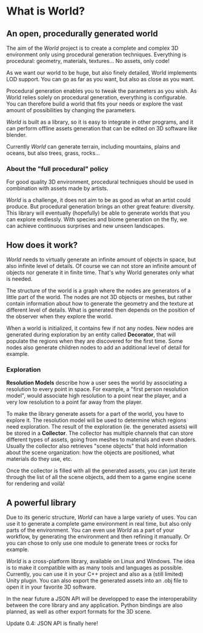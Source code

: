 # What is World?

## An open, procedurally generated world

The aim of the *World* project is to create a complete and complex 3D environment
only using procedural generation techniques. Everything is procedural: geometry, materials,
textures... No assets, only code!

As we want our world to be huge, but also finely detailed, World implements LOD
support. You can go as far as you want, but also as close as you want.

Procedural generation enables you to tweak the parameters as you wish. As World relies
solely on procedural generation, everything is configurable. You can therefore build a
world that fits your needs or explore the vast amount of possibilities by changing
the parameters.

*World* is built as a library, so it is easy to integrate in other programs, and it
can perform offline assets generation that can be edited on 3D software like blender.

Currently *World* can generate terrain, including mountains, plains and oceans, but
also trees, grass, rocks...

### About the "full procedural" policy

For good quality 3D environment, procedural techniques should be used in combination
with assets made by artists.

*World* is a challenge, it does not aim to be as good as what an artist could produce.
But procedural generation brings an other great feature: diversity. This library will
eventually (hopefully) be able to generate worlds that you can explore endlessly.
With species and biome generation on the fly, we can achieve continuous surprises and
new unseen landscapes.

## How does it work?

*World* needs to virtually generate an infinite amount of objects in space, but also
infinite level of details. Of course we can not store an infinite amount of objects 
nor generate it in finite time. That's why World generates only what is needed.

The structure of the world is a graph where the nodes are generators of a little part of
the world. The nodes are not 3D objects or meshes, but rather contain information about
how to generate the geometry and the texture at different level of details. What is
generated then depends on the position of the observer when they explore the world.

When a world is initialized, it contains few if not any nodes. New nodes are generated
during exploration by an entity called **Decorator**, that will populate the regions when
they are discovered for the first time. Some nodes also generate children nodes to
add an additional level of detail for example.

### Exploration

**Resolution Models** describe how a user sees the world by associating a
resolution to every point in space. For example, a "first person resolution model",
would associate high resolution to a point near the player, and a very low resolution
to a point far away from the player.

To make the library generate assets for a part of the world, you have to explore it.
The resolution model will be used to determine which regions need exploration.
The result of the exploration (ie. the generated assets) will be stored in a
**Collector**. The collector has multiple channels that can store different types
of assets, going from meshes to materials and even shaders. Usually the collector
also retrieves "scene objects" that hold information about the scene organization:
how the objects are positioned, what materials do they use, etc.

Once the collector is filled with all the generated assets, you can just iterate
through the list of all the scene objects, add them to a game engine scene for
rendering and voilà!

<!-- TODO Include a note about memory usage -->

## A powerful library

Due to its generic structure, *World* can have a large variety of uses.
You can use it to generate a complete game environment in real time, but also
only parts of the environment. You can even use *World* as a part of your workflow,
by generating the environment and then refining it manually. Or you can chose to
only use one module to generate trees or rocks for example.

*World* is a cross-platform library, available on Linux and Windows. The idea is
to make it compatible with as many tools and languages as possible. Currently,
you can use it in your C++ project and also as a (still limited) Unity plugin. You
can also export the generated assets into an .obj file to open it in your favorite
3D software.

In the near future a JSON API will be developped to ease the interoperability between
the core library and any application. Python bindings are also planned, as well as
other export formats for the 3D scene.

Update 0.4: JSON API is finally here!
